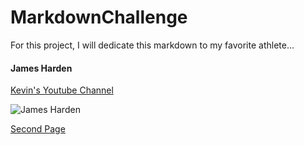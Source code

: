 # MarkdownChallenge
For this project, I will dedicate this markdown to my favorite athlete...

#### James Harden




[Kevin's Youtube Channel](https://www.youtube.com/channel/UC5x90C9_dABJdqvTu0q7B7Q)

![James Harden](https://s.yimg.com/ny/api/res/1.2/i3_Lq7lttss_IJBm3q.vvg--~A/YXBwaWQ9aGlnaGxhbmRlcjtzbT0xO3c9ODAw/http://media.zenfs.com/en/homerun/feed_manager_auto_publish_494/feef3e00844e07273b5bbaf714c070a7)

[Second Page](page2.md)
